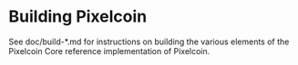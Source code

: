 Building Pixelcoin
================

See doc/build-*.md for instructions on building the various
elements of the Pixelcoin Core reference implementation of Pixelcoin.
